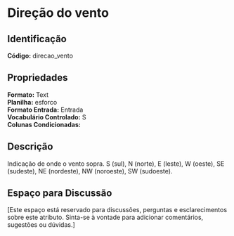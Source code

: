 # Direção do vento

## Identificação
**Código:** direcao_vento

## Propriedades
**Formato:** Text  
**Planilha:** esforco  
**Formato Entrada:** Entrada  
**Vocabulário Controlado:** S  
**Colunas Condicionadas:**   

## Descrição
Indicação de onde o vento sopra. S (sul), N (norte), E (leste), W (oeste), SE (sudeste), NE (nordeste), NW (noroeste), SW (sudoeste).

## Espaço para Discussão
[Este espaço está reservado para discussões, perguntas e esclarecimentos sobre este atributo. Sinta-se à vontade para adicionar comentários, sugestões ou dúvidas.]
